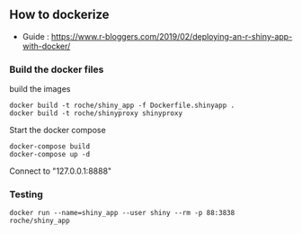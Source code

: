 
## How to dockerize
* Guide : https://www.r-bloggers.com/2019/02/deploying-an-r-shiny-app-with-docker/

### Build the docker files

build the images
```
docker build -t roche/shiny_app -f Dockerfile.shinyapp .
docker build -t roche/shinyproxy shinyproxy
```

Start the docker compose
```
docker-compose build
docker-compose up -d
```

Connect to "127.0.0.1:8888"

### Testing
```
docker run --name=shiny_app --user shiny --rm -p 88:3838 roche/shiny_app
```
